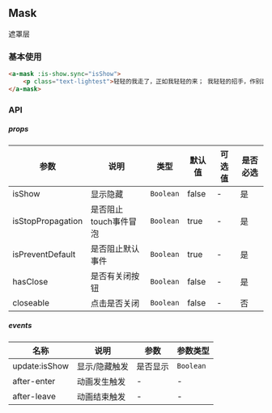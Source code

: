 ## Mask
遮罩层

### 基本使用
``` html
<a-mask :is-show.sync="isShow">
    <p class="text-lightest">轻轻的我走了，正如我轻轻的来； 我轻轻的招手，作别西天的云彩。</p>
</a-mask>
```

### API

##### props
| 参数 | 说明 | 类型 | 默认值 | 可选值 |是否必选
|-----------|-----------|-----------|-------------|-------------|-------------|
| isShow | 显示隐藏 | `Boolean` | false |-|是|
| isStopPropagation | 是否阻止touch事件冒泡 | `Boolean` | true |-|是|
| isPreventDefault | 是否阻止默认事件 | `Boolean` | true |-|是|
| hasClose | 是否有关闭按钮 | `Boolean` | false |-|是|
| closeable |点击是否关闭| `Boolean`| false | - |否|
##### events
| 名称 | 说明 | 参数 |参数类型|
|-----------|-----------|-----------|-----------|
| update:isShow | 显示/隐藏触发 | 是否显示 |`Boolean`|
| after-enter | 动画发生触发 | - |-|
| after-leave | 动画结束触发 | - |-|


